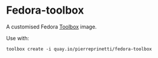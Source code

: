 # Fedora-toolbox

A customised Fedora [Toolbox](https://github.com/containers/toobox) image.

Use with:

```shell
toolbox create -i quay.io/pierreprinetti/fedora-toolbox
```
